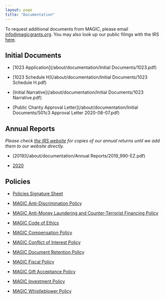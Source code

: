 ```yaml
---
layout: page
title: "Documentation"
---
```


To request additional documents from MAGIC, please email [info@magicgrants.org](mailto:info@magicgrants.org). You may also look up our public filings with the IRS [here](https://apps.irs.gov/app/eos/detailsPage?ein=825183590&name=Multidisciplinary%20Academic%20Grants%20in%20Cryptocurrencies&city=Littleton&state=CO&countryAbbr=US&dba=&type=CHARITIES,%20COPYOFRETURNS&orgTags=CHARITIES&orgTags=COPYOFRETURNS).

## Initial Documents

* [1023 Application](/about/documentation/Initial Documents/1023.pdf)

* [1023 Schedule H](/about/documentation/Initial Documents/1023 Schedule H.pdf)

* [Initial Narrative](/about/documentation/Initial Documents/1023 Narrative.pdf)

* [Public Charity Approval Letter](/about/documentation/Initial Documents/501c3 Approval Letter 2020-08-07.pdf)

## Annual Reports

*Please check [the IRS website](https://apps.irs.gov/app/eos/detailsPage?ein=825183590&name=Multidisciplinary%20Academic%20Grants%20in%20Cryptocurrencies&city=Littleton&state=CO&countryAbbr=US&dba=&type=CHARITIES,%20COPYOFRETURNS&orgTags=CHARITIES&orgTags=COPYOFRETURNS) for copies of our annual returns until we add them to our website directly.*

* [2019](/about/documentation/Annual Reports/2019_990-EZ.pdf)

* [2020]()

## Policies

* [Policies Signature Sheet]()

* [MAGIC Anti-Discrimination Policy]()

* [MAGIC Anti-Money Laundering and Counter-Terrorist Financing Policy]()

* [MAGIC Code of Ethics]()

* [MAGIC Compensation Policy]()

* [MAGIC Conflict of Interest Policy]()

* [MAGIC Document Retention Policy]()

* [MAGIC Fiscal Policy]()

* [MAGIC Gift Acceptance Policy]()

* [MAGIC Investment Policy]()

* [MAGIC Whistleblower Policy]()
